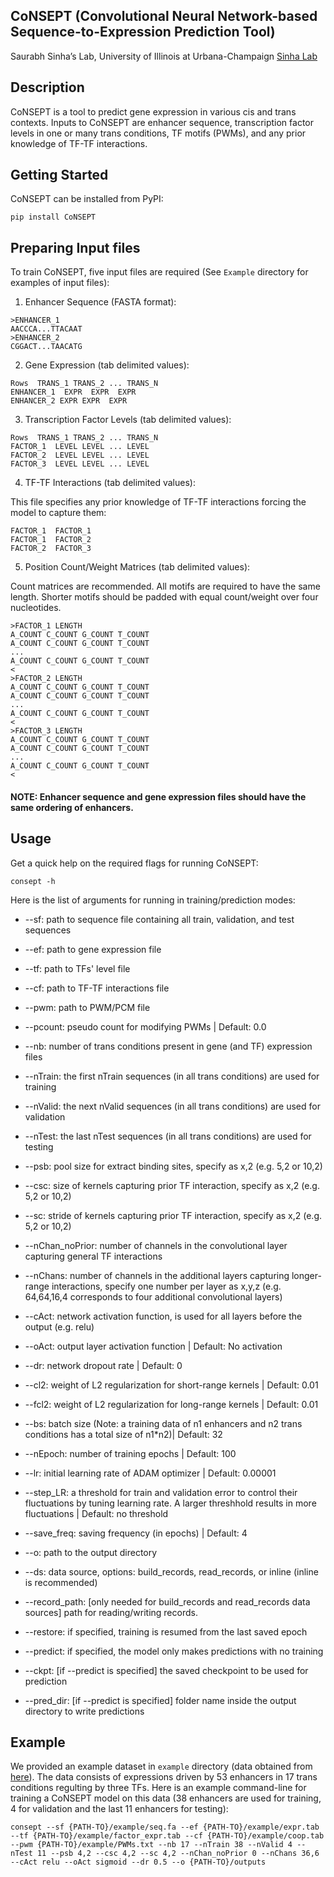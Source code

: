 ## CoNSEPT (Convolutional Neural Network-based Sequence-to-Expression Prediction Tool)
Saurabh Sinha’s Lab, University of Illinois at Urbana-Champaign [Sinha Lab](https://www.sinhalab.net/sinha-s-home)

## Description
CoNSEPT is a tool to predict gene expression in various cis and trans contexts. Inputs to CoNSEPT are enhancer sequence, transcription factor levels in one or many trans conditions, TF motifs (PWMs), and any prior knowledge of TF-TF interactions.

## Getting Started
CoNSEPT can be installed from PyPI:

```pip install CoNSEPT```

## Preparing Input files
To train CoNSEPT, five input files are required (See ```Example``` directory for examples of input files):

1. Enhancer Sequence (FASTA format):

```
>ENHANCER_1
AACCCA...TTACAAT
>ENHANCER_2
CGGACT...TAACATG
```

2. Gene Expression (tab delimited values):

```
Rows  TRANS_1 TRANS_2 ... TRANS_N
ENHANCER_1  EXPR  EXPR  EXPR
ENHANCER_2 EXPR EXPR  EXPR
```

3. Transcription Factor Levels (tab delimited values):

```
Rows  TRANS_1 TRANS_2 ... TRANS_N
FACTOR_1  LEVEL LEVEL ... LEVEL
FACTOR_2  LEVEL LEVEL ... LEVEL
FACTOR_3  LEVEL LEVEL ... LEVEL
```

4. TF-TF Interactions (tab delimited values):

This file specifies any prior knowledge of TF-TF interactions forcing the model to capture them:

```
FACTOR_1  FACTOR_1
FACTOR_1  FACTOR_2
FACTOR_2  FACTOR_3
```

5. Position Count/Weight Matrices (tab delimited values):

Count matrices are recommended. All motifs are required to have the same length. Shorter motifs should be padded with equal count/weight over four nucleotides.

```
>FACTOR_1 LENGTH
A_COUNT C_COUNT G_COUNT T_COUNT
A_COUNT C_COUNT G_COUNT T_COUNT
...
A_COUNT C_COUNT G_COUNT T_COUNT
<
>FACTOR_2 LENGTH
A_COUNT C_COUNT G_COUNT T_COUNT
A_COUNT C_COUNT G_COUNT T_COUNT
...
A_COUNT C_COUNT G_COUNT T_COUNT
<
>FACTOR_3 LENGTH
A_COUNT C_COUNT G_COUNT T_COUNT
A_COUNT C_COUNT G_COUNT T_COUNT
...
A_COUNT C_COUNT G_COUNT T_COUNT
<
```

#### NOTE: Enhancer sequence and gene expression files should have the same ordering of enhancers.

## Usage
Get a quick help on the required flags for running CoNSEPT:

```consept -h```

Here is the list of arguments for running in training/prediction modes:

* --sf: path to sequence file containing all train, validation, and test sequences
* --ef: path to gene expression file
* --tf: path to TFs' level file
* --cf: path to TF-TF interactions file
* --pwm: path to PWM/PCM file
* --pcount: pseudo count for modifying PWMs | Default: 0.0
* --nb: number of trans conditions present in gene (and TF) expression files
* --nTrain: the first nTrain sequences (in all trans conditions) are used for training
* --nValid: the next nValid sequences (in all trans conditions) are used for validation
* --nTest: the last nTest sequences (in all trans conditions) are used for testing
* --psb: pool size for extract binding sites, specify as x,2 (e.g. 5,2 or 10,2)
* --csc: size of kernels capturing prior TF interaction, specify as x,2 (e.g. 5,2 or 10,2)
* --sc: stride of kernels capturing prior TF interaction, specify as x,2 (e.g. 5,2 or 10,2)
* --nChan_noPrior: number of channels in the convolutional layer capturing general TF interactions
* --nChans: number of channels in the additional layers capturing longer-range interactions, specify one number per layer as x,y,z (e.g. 64,64,16,4 corresponds to four additional convolutional layers)
* --cAct: network activation function, is used for all layers before the output (e.g. relu)
* --oAct: output layer activation function | Default: No activation
* --dr: network dropout rate | Default: 0
* --cl2: weight of L2 regularization for short-range kernels | Default: 0.01
* --fcl2: weight of L2 regularization for long-range kernels | Default: 0.01
* --bs: batch size (Note: a training data of n1 enhancers and n2 trans conditions has a total size of n1*n2)| Default: 32
* --nEpoch: number of training epochs | Default: 100
* --lr: initial learning rate of ADAM optimizer | Default: 0.00001
* --step_LR: a threshold for train and validation error to control their fluctuations by tuning learning rate. A larger threshhold results in more fluctuations | Default: no threshold
* --save_freq: saving frequency (in epochs) | Default: 4
* --o: path to the output directory
* --ds: data source, options: build_records, read_records, or inline (inline is recommended)
* --record_path: [only needed for build_records and read_records data sources] path for reading/writing records.
* --restore: if specified, training is resumed from the last saved epoch

* --predict: if specified, the model only makes predictions with no training
* --ckpt: [if --predict is specified] the saved checkpoint to be used for prediction
* --pred_dir: [if --predict is specified] folder name inside the output directory to write predictions


## Example
We provided an example dataset in ```example``` directory (data obtained from [here](https://elifesciences.org/articles/08445)). The data consists of expressions driven by 53 enhancers in 17 trans conditions regulting by three TFs. Here is an example command-line for training a CoNSEPT model on this data (38 enhancers are used for training, 4 for validation and the last 11 enhancers for testing):

```consept --sf {PATH-TO}/example/seq.fa --ef {PATH-TO}/example/expr.tab --tf {PATH-TO}/example/factor_expr.tab --cf {PATH-TO}/example/coop.tab --pwm {PATH-TO}/example/PWMs.txt --nb 17 --nTrain 38 --nValid 4 --nTest 11 --psb 4,2 --csc 4,2 --sc 4,2 --nChan_noPrior 0 --nChans 36,6 --cAct relu --oAct sigmoid --dr 0.5 --o {PATH-TO}/outputs```
